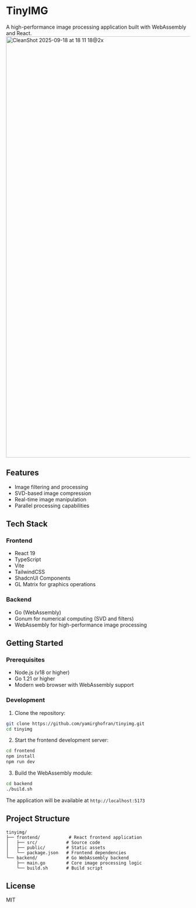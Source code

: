 # TinyIMG

A high-performance image processing application built with WebAssembly and React.
<img width="2028" height="1152" alt="CleanShot 2025-09-18 at 18 11 18@2x" src="https://github.com/user-attachments/assets/aadf1ece-1e1f-4d81-94f6-d038fa59f95b" />



## Features

- Image filtering and processing
- SVD-based image compression
- Real-time image manipulation
- Parallel processing capabilities

## Tech Stack

### Frontend
- React 19
- TypeScript
- Vite
- TailwindCSS
- ShadcnUI Components
- GL Matrix for graphics operations

### Backend
- Go (WebAssembly)
- Gonum for numerical computing (SVD and filters)
- WebAssembly for high-performance image processing

## Getting Started

### Prerequisites
- Node.js (v18 or higher)
- Go 1.21 or higher
- Modern web browser with WebAssembly support

### Development

1. Clone the repository:
```bash
git clone https://github.com/yamirghofran/tinyimg.git
cd tinyimg
```

2. Start the frontend development server:
```bash
cd frontend
npm install
npm run dev
```

3. Build the WebAssembly module:
```bash
cd backend
./build.sh
```

The application will be available at `http://localhost:5173`

## Project Structure

```
tinyimg/
├── frontend/           # React frontend application
│   ├── src/           # Source code
│   ├── public/        # Static assets
│   └── package.json   # Frontend dependencies
└── backend/           # Go WebAssembly backend
    ├── main.go        # Core image processing logic
    └── build.sh       # Build script
```

## License

MIT
